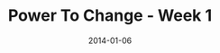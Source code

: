 ---
layout: music 
title: "Power To Change - Week 1"
series: "Power To Change"
date: 2014-01-06 
description: "Brian talks about why it’s possible to change."
audio: "http://www.crossroads.net/players/media/hq/powertochange_01.mp3"
audio-duration: "41:50"
src: "http://www.crossroads.net/players/media/mediumHz/DefaultVideoImage.jpg"
---
